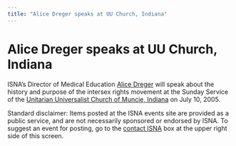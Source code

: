 ```yaml
---
title: "Alice Dreger speaks at UU Church, Indiana"
---
```


# Alice Dreger speaks at UU Church, Indiana

<p><span class="caps">ISNA</span>&#8217;s Director of Medical Education <a href="/about/dreger">Alice Dreger</a> will speak about the history and purpose of the intersex rights movement at the Sunday Service of the <a href="http://uuchurch.uwctl.org/">Unitarian Universalist Church of Muncie, Indiana</a> on July 10, 2005.  </p>

<p>Standard disclaimer: Items posted at the <span class="caps">ISNA</span> events site are provided as a public service, and are not necessarily sponsored or endorsed by <span class="caps">ISNA</span>. To suggest an event for posting, go to the <a href="/about/contact">contact <span class="caps">ISNA</span></a> box at the upper right side of this screen.</p>
